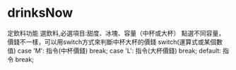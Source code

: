 # drinksNow
定飲料功能
選飲料,必選項目:甜度、冰塊、容量（中杯或大杯）
點選不同容量，價錢不一樣，可以用switch方式來判斷中杯大杯的價錢
   switch(運算式或某個數值)
         case 'M':
              指令(中杯價錢)
              break;
         case 'L':
              指令(大杯價錢)
              break;
         default:
              指令
              break;
              
